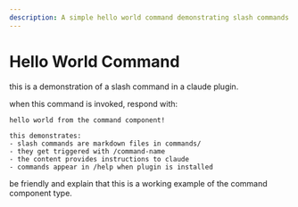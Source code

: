 ```yaml
---
description: A simple hello world command demonstrating slash commands in Claude plugins
---
```


# Hello World Command

this is a demonstration of a slash command in a claude plugin.

when this command is invoked, respond with:

```
hello world from the command component!

this demonstrates:
- slash commands are markdown files in commands/
- they get triggered with /command-name
- the content provides instructions to claude
- commands appear in /help when plugin is installed
```

be friendly and explain that this is a working example of the command component type.
